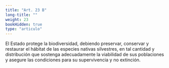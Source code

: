 ```yaml
---
title: "Art. 23 B"
long-title: ""
weight: 23
bookHidden: true
type: "articulo"
---
```

El Estado protege la biodiversidad, debiendo preservar, conservar y restaurar el hábitat de las especies nativas silvestres, en tal cantidad y distribución que sostenga adecuadamente la viabilidad de sus poblaciones y asegure las condiciones para su supervivencia y no extinción.
